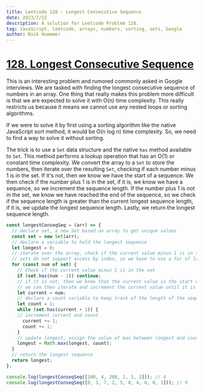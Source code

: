```yaml
---
title: Leetcode 128 - Longest Consecutive Sequence
date: 2023/7/12
description: A solution for Leetcode Problem 128.
tag: JavaScript, leetcode, arrays, numbers, sorting, sets, Google
author: Nick Huemmer
---
```


# [128. Longest Consecutive Sequence](https://leetcode.com/problems/longest-consecutive-sequence/)

This is an interesting problem and rumored commonly asked in Google interviews. We are tasked with finding the longest consecutive sequence of numbers in an array. One thing that really makes this problem more difficult is that we are expected to solve it with O(n) time complexity. This really restricts us because it means we cannot use any nested loops or sorting algorithms. 

If we were to solve it by first using a sorting algorithm like the native JavaScript sort method, it would be O(n log n) time complexity. So, we need to find a way to solve it without sorting.

The trick is to use a `Set` data structure and the native `has` method available to `Set`. This method performs a lookup operation that has an O(1) or constant time complexity.  We convert the array to a `Set` to store the numbers, then iterate over the resulting `Set`, checking if each number minus 1 is in the set. If it's not, then we know we have the start of a sequence. We then check if the number plus 1 is in the set, if it is, we know we have a sequence, so we increment the sequence length. If the number plus 1 is not in the set, we know we have reached the end of the sequence, so we check if the sequence length is greater than the current longest sequence length, if it is, we update the longest sequence length. Lastly, we return the longest sequence length.

```javascript
const longestConseqSeq = (arr) => {
  // declare set, a new Set based on array to get unique values
  const set = new Set(arr);
  // declare a variable to hold the longest sequence
  let longest = 0;
  // iterate over the array, check if the current value minus 1 is in the set
  // sets do not support access by index, so we have to use a for of loop
  for (const num of set) {
    // Check if the current value minus 1 is in the set
    if (set.has(num - 1)) continue;
    // if it is not, then we know that the current value is the start of a consecutive sequence
    // we can then iterate and increment the current value until it is not in the set
    let current = num;
    // declare a count variable to keep track of the length of the sequence
    let count = 1;
    while (set.has(current + 1)) {
    // increment current and count
      current += 1;
      count += 1;
    }
    // update longest, assign the value of max between longest and count
    longest = Math.max(longest, count);
  }
  // return the longest sequence
  return longest;
};

console.log(longestConseqSeq([100, 4, 200, 1, 3, 2])); // 4
console.log(longestConseqSeq([0, 3, 7, 2, 5, 8, 4, 6, 0, 1])); // 9
```

